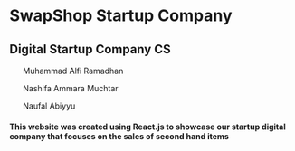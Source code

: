 # SwapShop Startup Company

## Digital Startup Company CS
<ul>Muhammad Alfi Ramadhan</ul>
<ul>Nashifa Ammara Muchtar</ul>
<ul>Naufal Abiyyu</ul>

#### This website was created using React.js to showcase our startup digital company that focuses on the sales of second hand items